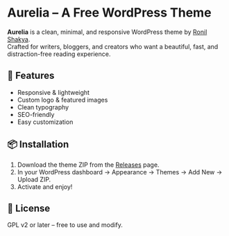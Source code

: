 # Aurelia – A Free WordPress Theme

**Aurelia** is a clean, minimal, and responsive WordPress theme by [Ronil Shakya](https://ronilshakya.com.np).  
Crafted for writers, bloggers, and creators who want a beautiful, fast, and distraction-free reading experience.

## 🧩 Features
- Responsive & lightweight
- Custom logo & featured images
- Clean typography
- SEO-friendly
- Easy customization

## 📦 Installation
1. Download the theme ZIP from the [Releases](../../releases) page.
2. In your WordPress dashboard → Appearance → Themes → Add New → Upload ZIP.
3. Activate and enjoy!

## 📜 License
GPL v2 or later – free to use and modify.
